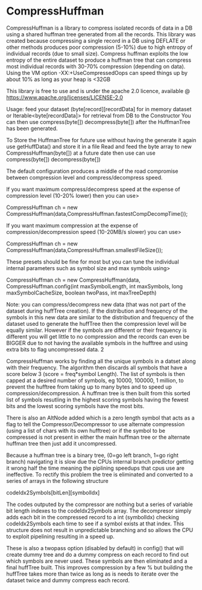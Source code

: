 # CompressHuffman
CompressHuffman is a library to compress isolated records of data in a DB using a shared huffman tree generated from all the records.
 This library was created because compressing a single record in a DB using DEFLATE or other methods produces poor compression (5-10%) due to
high entropy of individual records (due to small size). Compress huffman exploits the low entropy of the entire dataset to produce a huffman tree 
that can compress most individual records with 30-70% compression (depending on data). 
Using the VM option -XX:+UseCompressedOops can speed things up by about 10% as long as your heap is <32GB

This library is free to use and is under the apache 2.0 licence, available @ https://www.apache.org/licenses/LICENSE-2.0

Usage: 
feed your dataset (byte[record][recordData] for in memory dataset or Iterable<byte[recordData]> for retrieval from DB to the Constructor
You can then use compress(byte[]) decompress(byte[])  after the HuffmanTree has been generated.

To Store the HuffmanTree for future use without having the generate it again use getHuffData() and store it in a file
Read and feed the byte array to new CompressHuffman(byte[]) at a future date then use can use  compress(byte[]) decompress(byte[]) 

The default configuration produces a middle of the road compromise between compression level and compress/decompress speed.

If you want maximum compress/decompress speed at the expense of compression level (10-20% lower) then you can use>

CompressHuffman ch = new CompressHuffman(data,CompressHuffman.fastestCompDecompTime());

If you want maximum compression at the expense of compression/decompression speed (10-20MB/s slower) you can use>

CompressHuffman ch = new CompressHuffman(data,CompressHuffman.smallestFileSize());

These presets should be fine for most but you can tune the individual internal parameters such as symbol size and max symbols
using>

CompressHuffman ch = new CompressHuffman(data, CompressHuffman.config(int maxSymbolLength, int maxSymbols, long maxSymbolCacheSize, boolean twoPass, int maxTreeDepth)

Note: you can compress/decompress new data (that was not part of the dataset during huffTree creation). 
If the distribution and frequency of the symbols in this new data are similar to the distribution and frequency of the
dataset used to generate the huffTree then the compression level will be equally similar.
However if the symbols are different or their frequency is different you will get little to no compression and the records
can even be BIGGER due to not having the available symbols in the hufftree and using extra bits to flag uncompressed data.
2


CompressHuffman works by finding all the unique symbols in a datset along with their frequency.
The algorithm then discards all symbols that have a score below 3 (score = freq*symbol Length). 
The list of symbols is then capped at a desired number of symbols, eg 10000, 100000, 1 million, to prevent the hufftree 
from taking up to many bytes and to speed up compression/decompression.
A huffman tree is then built from this sorted list of symbols resutling in the highest scoring symbols having the fewest bits
and the lowest scoring symbols have the most bits. 

There is also an AltNode added which is a zero length symbol that acts as a flag to tell the Compressor/Decompressor 
to use alternate compression (using a list of chars with its own hufftree) or if the symbol
to be compressed is not present in either the main huffman tree or the alternate huffman tree then just add it uncompressed.

Because a huffman tree is a binary tree, (0=go left branch, 1=go right branch) navigating it is slow due the CPUs internal
branch predictor getting it wrong half the time meaning the piplining speedups that cpus use are ineffective.
To rectify this problem the tree is eliminated and converted to a series of arrays in the following structure

 codeIdx2Symbols[bitLen][symbolIdx]
 
 The codes outputed by the compressor are nothing but a series of variable bit length indexes to the codeIdx2Symbols array.
 The decompresor simply adds each bit in the compressed record to a int (symbolIdx) checking codeIdx2Symbols each time to see if a symbol
 exists at that index. This structure does not result in unpredictable branching and so allows the CPU to exploit pipelining resulting in a speed up.
 
 These is also a twopass option (disabled by default) in config() that will create dummy tree and do a dummy compress on each record
 to find out which symbols are never used. These symbols are then eliminated and a final huffTree built. This improves
 compression by a few % but building the huffTree takes more than twice as long as is needs to iterate over the dataset twice and
 dummy compress each record.
